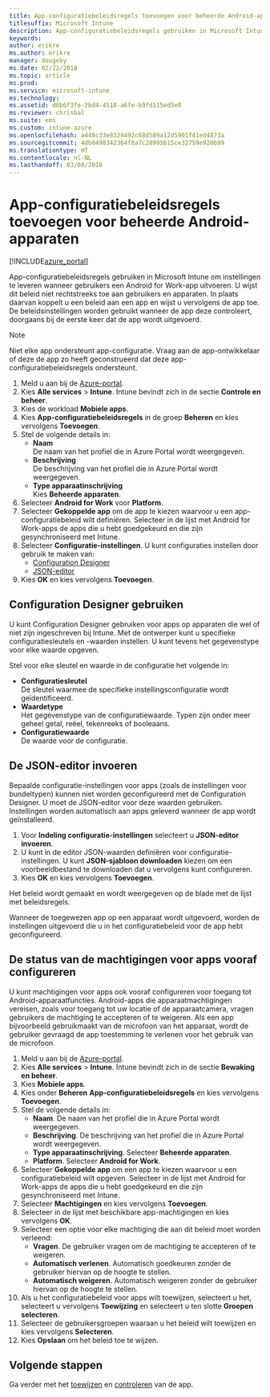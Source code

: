 ```yaml
---
title: App-configuratiebeleidsregels toevoegen voor beheerde Android-apparaten
titlesuffix: Microsoft Intune
description: App-configuratiebeleidsregels gebruiken in Microsoft Intune om instellingen te leveren wanneer gebruikers een Android for Work-app uitvoeren.
keywords: 
author: erikre
ms.author: erikre
manager: dougeby
ms.date: 02/22/2018
ms.topic: article
ms.prod: 
ms.service: microsoft-intune
ms.technology: 
ms.assetid: d0b6f3fe-2bd4-4518-a6fe-b9fd115ed5e0
ms.reviewer: chrisbal
ms.suite: ems
ms.custom: intune-azure
ms.openlocfilehash: a448c33e8324492c68d509a12d5901f41ed4873a
ms.sourcegitcommit: 4db0498342364f8a7c28995b15ce32759e920b99
ms.translationtype: HT
ms.contentlocale: nl-NL
ms.lasthandoff: 03/08/2018
---
```

# <a name="add-app-configuration-policies-for-managed-android-devices"></a>App-configuratiebeleidsregels toevoegen voor beheerde Android-apparaten

[!INCLUDE[azure_portal](./includes/azure_portal.md)]

App-configuratiebeleidsregels gebruiken in Microsoft Intune om instellingen te leveren wanneer gebruikers een Android for Work-app uitvoeren. U wijst dit beleid niet rechtstreeks toe aan gebruikers en apparaten. In plaats daarvan koppelt u een beleid aan een app en wijst u vervolgens de app toe. De beleidsinstellingen worden gebruikt wanneer de app deze controleert, doorgaans bij de eerste keer dat de app wordt uitgevoerd.

> [!Note]  
> Niet elke app ondersteunt app-configuratie. Vraag aan de app-ontwikkelaar of deze de app zo heeft geconstrueerd dat deze app-configuratiebeleidsregels ondersteunt.

1. Meld u aan bij de [Azure-portal](https://portal.azure.com).
2. Kies **Alle services** > **Intune**. Intune bevindt zich in de sectie **Controle en beheer**.
3. Kies de workload **Mobiele apps**.
4. Kies **App-configuratiebeleidsregels** in de groep **Beheren** en kies vervolgens **Toevoegen**.
5. Stel de volgende details in:
    - **Naam**  
      De naam van het profiel die in Azure Portal wordt weergegeven.
    - **Beschrijving**  
      De beschrijving van het profiel die in Azure Portal wordt weergegeven.
    - **Type apparaatinschrijving**  
      Kies **Beheerde apparaten**.
6. Selecteer **Android for Work** voor **Platform**.
7. Selecteer **Gekoppelde app** om de app te kiezen waarvoor u een app-configuratiebeleid wilt definiëren. Selecteer in de lijst met Android for Work-apps de apps die u hebt goedgekeurd en die zijn gesynchroniseerd met Intune.
8. Selecteer **Configuratie-instellingen**. U kunt configuraties instellen door gebruik te maken van:
    - [Configuration Designer](#Use-the-configuration-designer)
    - [JSON-editor](#Enter-the-JSON-editor)
9. Kies **OK** en kies vervolgens **Toevoegen**.

## <a name="use-the-configuration-designer"></a>Configuration Designer gebruiken

U kunt Configuration Designer gebruiken voor apps op apparaten die wel of niet zijn ingeschreven bij Intune. Met de ontwerper kunt u specifieke configuratiesleutels en -waarden instellen. U kunt tevens het gegevenstype voor elke waarde opgeven.

Stel voor elke sleutel en waarde in de configuratie het volgende in:

  - **Configuratiesleutel**  
     De sleutel waarmee de specifieke instellingsconfiguratie wordt geïdentificeerd.
  - **Waardetype**  
    Het gegevenstype van de configuratiewaarde. Typen zijn onder meer geheel getal, reëel, tekenreeks of booleaans.
  - **Configuratiewaarde**  
    De waarde voor de configuratie. 

## <a name="enter-the-json-editor"></a>De JSON-editor invoeren

Bepaalde configuratie-instellingen voor apps (zoals de instellingen voor bundeltypen) kunnen niet worden geconfigureerd met de Configuration Designer. U moet de JSON-editor voor deze waarden gebruiken. Instellingen worden automatisch aan apps geleverd wanneer de app wordt geïnstalleerd.

1. Voor **Indeling configuratie-instellingen** selecteert u **JSON-editor invoeren**.
2. U kunt in de editor JSON-waarden definiëren voor configuratie-instellingen. U kunt **JSON-sjabloon downloaden** kiezen om een voorbeeldbestand te downloaden dat u vervolgens kunt configureren.
3. Kies **OK** en kies vervolgens **Toevoegen**.

Het beleid wordt gemaakt en wordt weergegeven op de blade met de lijst met beleidsregels.

Wanneer de toegewezen app op een apparaat wordt uitgevoerd, worden de instellingen uitgevoerd die u in het configuratiebeleid voor de app hebt geconfigureerd.

## <a name="preconfigure-the-permissions-grant-state-for-apps"></a>De status van de machtigingen voor apps vooraf configureren

U kunt machtigingen voor apps ook vooraf configureren voor toegang tot Android-apparaatfuncties. Android-apps die apparaatmachtigingen vereisen, zoals voor toegang tot uw locatie of de apparaatcamera, vragen gebruikers de machtiging te accepteren of te weigeren. Als een app bijvoorbeeld gebruikmaakt van de microfoon van het apparaat, wordt de gebruiker gevraagd de app toestemming te verlenen voor het gebruik van de microfoon.

1. Meld u aan bij de [Azure-portal](https://portal.azure.com).
2. Kies **Alle services** > **Intune**. Intune bevindt zich in de sectie **Bewaking en beheer**.
3. Kies **Mobiele apps**.
3. Kies onder **Beheren** **App-configuratiebeleidsregels** en kies vervolgens **Toevoegen**.
4. Stel de volgende details in:
    - **Naam**. De naam van het profiel die in Azure Portal wordt weergegeven.
    - **Beschrijving**. De beschrijving van het profiel die in Azure Portal wordt weergegeven.
    - **Type apparaatinschrijving**. Selecteer **Beheerde apparaten**.
    - **Platform**. Selecteer **Android for Work**.
5. Selecteer **Gekoppelde app** om een app te kiezen waarvoor u een configuratiebeleid wilt opgeven. Selecteer in de lijst met Android for Work-apps de apps die u hebt goedgekeurd en die zijn gesynchroniseerd met Intune.
6. Selecteer **Machtigingen** en kies vervolgens **Toevoegen**.
7. Selecteer in de lijst met beschikbare app-machtigingen en kies vervolgens **OK**.
8. Selecteer een optie voor elke machtiging die aan dit beleid moet worden verleend:
    - **Vragen**. De gebruiker vragen om de machtiging te accepteren of te weigeren.
    - **Automatisch verlenen**. Automatisch goedkeuren zonder de gebruiker hiervan op de hoogte te stellen.
    - **Automatisch weigeren**. Automatisch weigeren zonder de gebruiker hiervan op de hoogte te stellen.
9. Als u het configuratiebeleid voor apps wilt toewijzen, selecteert u het, selecteert u vervolgens **Toewijzing** en selecteert u ten slotte **Groepen selecteren**.
10. Selecteer de gebruikersgroepen waaraan u het beleid wilt toewijzen en kies vervolgens **Selecteren**.
11. Kies **Opslaan** om het beleid toe te wijzen.

## <a name="next-steps"></a>Volgende stappen

Ga verder met het [toewijzen](apps-deploy.md) en [controleren](apps-monitor.md) van de app.


